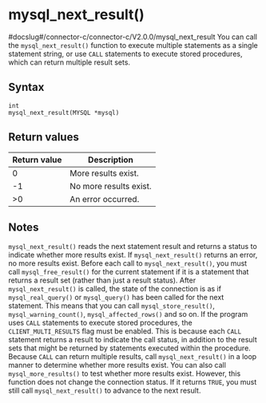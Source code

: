 mysql_next_result() 
========================================
#docslug#/connector-c/connector-c/V2.0.0/mysql_next_result
You can call the `mysql_next_result()` function to execute multiple statements as a single statement string, or use `CALL` statements to execute stored procedures, which can return multiple result sets. 

Syntax 
---------------------------

```unknow
int
mysql_next_result(MYSQL *mysql)
```



Return values 
----------------------------------



| Return value |      Description       |
|--------------|------------------------|
| 0            | More results exist.    |
| -1           | No more results exist. |
| \>0          | An error occurred.     |



Notes 
--------------------------

`mysql_next_result()` reads the next statement result and returns a status to indicate whether more results exist. If `mysql_next_result()` returns an error, no more results exist. 
Before each call to `mysql_next_result()`, you must call `mysql_free_result()` for the current statement if it is a statement that returns a result set (rather than just a result status).
After `mysql_next_result()` is called, the state of the connection is as if `mysql_real_query()` or `mysql_query()` has been called for the next statement. This means that you can call `mysql_store_result()`, `mysql_warning_count()`, `mysql_affected_rows()` and so on.
If the program uses `CALL` statements to execute stored procedures, the `CLIENT_MULTI_RESULTS` flag must be enabled. This is because each `CALL` statement returns a result to indicate the call status, in addition to the result sets that might be returned by statements executed within the procedure. Because `CALL` can return multiple results, call `mysql_next_result()` in a loop manner to determine whether more results exist.
You can also call `mysql_more_results()` to test whether more results exist. However, this function does not change the connection status. If it returns `TRUE`, you must still call `mysql_next_result()` to advance to the next result.
